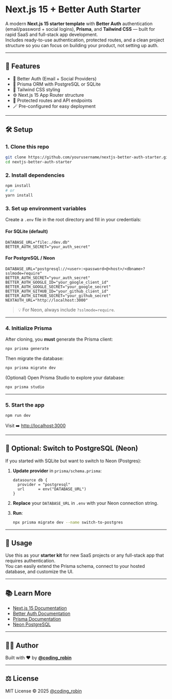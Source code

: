 # Next.js 15 + Better Auth Starter

A modern **Next.js 15 starter template** with **Better Auth** authentication (email/password + social logins), **Prisma**, and **Tailwind CSS** — built for rapid SaaS and full-stack app development.  
Includes ready-to-use authentication, protected routes, and a clean project structure so you can focus on building your product, not setting up auth.

---

## 🚀 Features

- 🔐 Better Auth (Email + Social Providers)
- 🧱 Prisma ORM with PostgreSQL or SQLite
- 🎨 Tailwind CSS styling
- ⚙️ Next.js 15 App Router structure
- 🧩 Protected routes and API endpoints
- 🪄 Pre-configured for easy deployment

---

## 🛠️ Setup

### 1. Clone this repo
```bash
git clone https://github.com/yourusername/nextjs-better-auth-starter.git
cd nextjs-better-auth-starter
```

### 2. Install dependencies
```bash
npm install
# or
yarn install
```

### 3. Set up environment variables
Create a `.env` file in the root directory and fill in your credentials:

#### For SQLite (default)
```env
DATABASE_URL="file:./dev.db"
BETTER_AUTH_SECRET="your_auth_secret"
```

#### For PostgreSQL / Neon
```env
DATABASE_URL="postgresql://<user>:<password>@<host>/<dbname>?sslmode=require"
BETTER_AUTH_SECRET="your_auth_secret"
BETTER_AUTH_GOOGLE_ID="your_google_client_id"
BETTER_AUTH_GOOGLE_SECRET="your_google_secret"
BETTER_AUTH_GITHUB_ID="your_github_client_id"
BETTER_AUTH_GITHUB_SECRET="your_github_secret"
NEXTAUTH_URL="http://localhost:3000"
```

> 💡 For Neon, always include `?sslmode=require`.

---

### 4. Initialize Prisma
After cloning, you **must** generate the Prisma client:
```bash
npx prisma generate
```

Then migrate the database:
```bash
npx prisma migrate dev
```

(Optional) Open Prisma Studio to explore your database:
```bash
npx prisma studio
```

---

### 5. Start the app
```bash
npm run dev
```

Visit ➡️ [http://localhost:3000](http://localhost:3000)

---

## 🧩 Optional: Switch to PostgreSQL (Neon)

If you started with SQLite but want to switch to Neon (Postgres):

1. **Update provider** in `prisma/schema.prisma`:
   ```prisma
   datasource db {
     provider = "postgresql"
     url      = env("DATABASE_URL")
   }
   ```

2. **Replace** your `DATABASE_URL` in `.env` with your Neon connection string.

3. **Run**:
   ```bash
   npx prisma migrate dev --name switch-to-postgres
   ```

---

## 🧭 Usage

Use this as your **starter kit** for new SaaS projects or any full-stack app that requires authentication.  
You can easily extend the Prisma schema, connect to your hosted database, and customize the UI.

---

## 📚 Learn More

- [Next.js 15 Documentation](https://nextjs.org/docs)
- [Better Auth Documentation](https://better-auth.com)
- [Prisma Documentation](https://www.prisma.io/docs)
- [Neon PostgreSQL](https://neon.tech)

---

## 🧑‍💻 Author

Built with ❤️ by **[@coding_robin](https://github.com/Coding-Robin001)**

---

## ⚖️ License

MIT License © 2025 [@coding_robin](https://github.com/Coding-Robin001)
